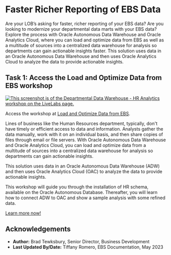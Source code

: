 # Faster Richer Reporting of EBS Data
Are your LOB’s asking for faster, richer reporting of your EBS data? Are you looking to modernize your departmental data marts with your EBS data? Explore the process with Oracle Autonomous Data Warehouse and Oracle Analytics Cloud, where you can load and optimize data from EBS as well as a multitude of sources into a centralized data warehouse for analysis so departments can gain actionable insights faster.  This solution uses data in an Oracle Autonomous Data Warehouse and then uses Oracle Analytics Cloud to analyze the data to provide actionable insights.

## 

## Task 1: Access the Load and Optimize Data from EBS workshop

[![This screenshot is of the Departmental Data Warehouse - HR Analytics workshop on the LiveLabs page.](./images/ddw-hr-workshop.png " ")](https://livelabs.oracle.com/pls/apex/r/dbpm/livelabs/run-workshop?p210_wid=678)

Access the workshop at [Load and Optimize Data from EBS](https://livelabs.oracle.com/pls/apex/r/dbpm/livelabs/run-workshop?p210_wid=678).

Lines of business like the Human Resources department, typically, don't have timely or efficient access to data and information. Analysts gather the data manually, work with it on an individual basis, and then share copies of files through email or file servers. With Oracle Autonomous Data Warehouse and Oracle Analytics Cloud, you can load and optimize data from a multitude of sources into a centralized data warehouse for analysis so departments can gain actionable insights.

This solution uses data in an Oracle Autonomous Data Warehouse (ADW) and then uses Oracle Analytics Cloud (OAC) to analyze the data to provide actionable insights.

This workshop will guide you through the installation of HR schema, available on the Oracle Autonomous Database. Thereafter, you will learn how to connect ADW to OAC and show a sample analysis with some refined data.

[Learn more now!](https://livelabs.oracle.com/pls/apex/r/dbpm/livelabs/run-workshop?p210_wid=678)


## Acknowledgements

* **Author:** Brad Tewksbury, Senior Director, Business Development
* **Last Updated By/Date:** Tiffany Romero, EBS Documentation, May 2023



